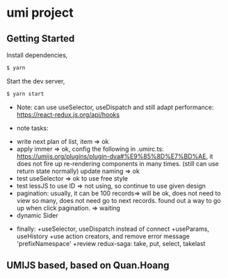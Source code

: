 # umi project

## Getting Started

Install dependencies,

```bash
$ yarn
```

Start the dev server,

```bash
$ yarn start
```
* Note:
can use useSelector, useDispatch and still adapt performance:
https://react-redux.js.org/api/hooks

* note tasks:
+ write next plan of list, item => ok
+ apply immer => ok, config the following in .umirc.ts:  https://umijs.org/plugins/plugin-dva#%E9%85%8D%E7%BD%AE, it does not fire up re-rendering components in many times. (still can use return state normally)
update naming => ok
+ test useSelector => ok to use free style
+ test lessJS to use ID => not using, so continue to use given design
+ pagination: usually, it can be 100 records=> will be ok, does not need to view so many, does not need go to next records. found out a way to go up when click pagination. => waiting
+ dynamic Sider

* finally: 
+useSelector, useDispatch instead of connect
+useParams, useHistory
+use action creators, and remove error message 'prefixNamespace'
+review redux-saga: take, put, select, takelast

## UMIJS based, based on Quan.Hoang